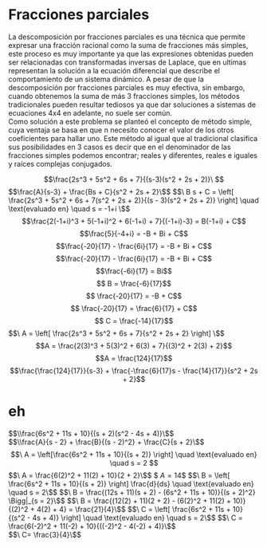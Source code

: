 # Fracciones parciales 
La descomposición por fracciones parciales es una técnica que permite expresar una fracción racional como la suma de fracciones más simples, este proceso es muy importante ya que las expresiones obtenidas pueden ser relacionadas con transformadas inversas de Laplace, que en ultimas representan la solución a la ecuación diferencial que describe el comportamiento de un sistema dinámico. A pesar de que la descomposición por fracciones parciales es muy efectiva, sin embargo, cuando obtenemos la suma de más 3 fracciones simples, los métodos tradicionales pueden resultar tediosos ya que dar soluciones a sistemas de ecuaciones 4x4 en adelante, no suele ser común.    
Como solución a este problema se planteó el concepto de método simple, cuya ventaja se basa en que n necesito conocer el valor de los otros coeficientes para hallar uno. Este método al igual que al tradicional clasifica sus posibilidades en 3 casos es decir que en el denominador de las fracciones simples podemos encontrar; reales y diferentes, reales e iguales y raíces complejas conjugados.

$$\frac{2s^3 + 5s^2 + 6s + 7}{(s-3)(s^2 + 2s + 2)}\  $$
$$\frac{A}{s-3} + \frac{Bs + C}{s^2 + 2s + 2}\$$
$$\ B s + C = \left[ \frac{2s^3 + 5s^2 + 6s + 7(s^2 + 2s + 2)}{(s - 3)(s^2 + 2s + 2)} \right] \quad \text{evaluado en} \quad s = -1+i \$$
$$\frac{2(-1+i)^3 + 5(-1+i)^2 + 6(-1+i) + 7}{(-1+i)-3} = B(-1+i) + C$$ 
$$\frac{5}{-4+i} = -B + Bi + C$$ 
$$\frac{-20}{17} - \frac{6i}{17} = -B + Bi + C$$ 
$$\frac{-20}{17} - \frac{6i}{17} = -B + Bi + C$$ 
$$\frac{-6i}{17} = Bi$$ 
$$ B = \frac{-6}{17}$$ 
$$ \frac{-20}{17} = -B + C$$ 
$$ \frac{-20}{17} = \frac{6}{17} + C$$ 
$$  C = \frac{-14}{17}$$
$$\ A = \left[ \frac{2s^3 + 5s^2 + 6s + 7}{s^2 + 2s + 2} \right] \$$
$$A = \frac{2(3)^3 + 5(3)^2 + 6(3) + 7}{(3)^2 + 2(3) + 2}$$
$$A = \frac{124}{17}$$
$$\frac{\frac{124}{17}}{s-3} + \frac{-\frac{6}{17}s - \frac{14}{17}}{s^2 + 2s + 2}$$
# eh
$$\\frac{6s^2 + 11s + 10}{(s + 2)(s^2 - 4s + 4)}\$$  
$$\\frac{A}{s - 2} + \frac{B}{(s - 2)^2} + \frac{C}{s + 2}\$$
$$\ A = \left[\frac{6s^2 + 11s + 10}{(s + 2)} \right] \quad \text{evaluado en} \quad s = 2 $$
$$\ A = \frac{6(2)^2 + 11(2) + 10}{2 + 2}\$$
$$\ A =14\$$
$$\ B = \left[ \frac{6s^2 + 11s + 10}{(s + 2)} \right] \frac{d}{ds} \quad \text{evaluado en} \quad s = 2\$$
$$\ B = \frac{(12s + 11)(s + 2) - (6s^2 + 11s + 10)}{(s + 2)^2} \Bigg|_{s = 2}\$$
$$\ B = \frac{(12(2) + 11)(2 + 2) - (6(2)^2 + 11(2) + 10)}{(2)^2 + 4(2) + 4} = \frac{21}{4}\$$
$$\ C = \left[ \frac{6s^2 + 11s + 10}{(s^2 - 4s + 4)} \right] \quad \text{evaluado en} \quad s = 2\$$
$$\ C = \frac{6(-2)^2 + 11(-2) + 10}{((-2)^2 - 4(-2) + 4)}\$$  
$$\ C= \frac{3}{4}\$$

